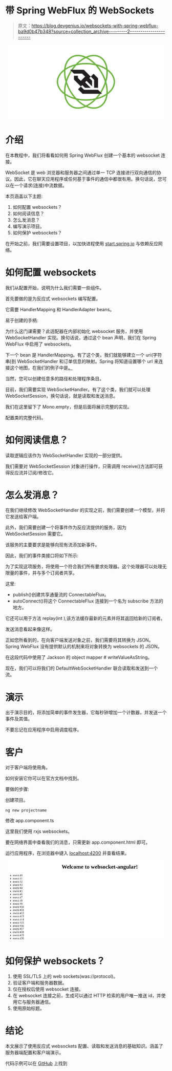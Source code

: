 # 带 Spring WebFlux 的 WebSockets

> 原文：<https://blog.devgenius.io/websockets-with-spring-webflux-ba9d0b47b348?source=collection_archive---------2----------------------->

![](img/6eff4fbef74d3a7a3c3f98e09a16d2f2.png)

# 介绍

在本教程中，我们将看看如何用 Spring WebFlux 创建一个基本的 websocket 连接。

WebSocket 是 web 浏览器和服务器之间通过单一 TCP 连接进行双向通信的协议。因此，它在聊天应用程序或任何基于事件的通信中都很有用。换句话说，您可以在一个请求(连接)中流数据。

本页涵盖以下主题:

1.  如何配置 websockets？
2.  如何阅读信息？
3.  怎么发消息？
4.  编写演示项目。
5.  如何保护 websockets？

在开始之前，我们需要设置项目，以加快进程使用 [start.spring.io](http://start.spring.io) 与依赖反应网络。

# 如何配置 websockets

我们从配置开始，说明为什么我们需要一些组件。

首先要做的是为反应式 websockets 编写配置。

它需要 HandlerMapping 和 HandlerAdapter beans。

易于创建的手柄:

为什么这门课需要？此适配器在内部初始化 websocket 服务，并使用 WebSocketHandler 实现。换句话说，通过这个 bean 声明，我们在 Spring WebFlux 中启用了 websockets。

下一个 bean 是 HandlerMapping。有了这个类，我们就能够建立一个 uri(字符串)到 WebSocketHandler 和订单信息的映射。Spring 将知道设置哪个 url 来连接这个地图，在我们的例子中是[。](http://localhost:8080/push.)

当然，您可以创建任意多的路径和处理程序条目。

目前，我们需要实现 WebSocketHandler。有了这个类，我们就可以处理 WebSocketSession，换句话说，就是读取和发送消息。

我们在这里留下了 Mono.empty，但是后面将展示完整的实现。

配置类的完整代码。

# 如何阅读信息？

读取逻辑应该作为 WebSocketHandler 实现的一部分提供。

我们需要对 WebSocketSession 对象进行操作，只需调用 receive()方法即可获得反应流并订阅/修改它。

# 怎么发消息？

在我们继续修改 WebSocketHandler 的实现之前，我们需要创建一个模型，并将它发送给客户端。

此外，我们需要创建一个将事件作为反应流提供的服务，因为 WebSocketSession 需要它。

该服务的主要要求是能够向现有流添加新事件。

因此，我们的事件类接口将如下所示:

为了实现这项服务，将使用一个符合我们所有要求处理器。这个处理器可以处理无限量的事件，并与多个订阅者共享。

这里:

*   publish()创建共享通量流的 ConnectableFlux。
*   autoConnect()将这个 ConnectableFlux 连接到一个名为 subscribe 方法的地方。

它还可以用于方法 replay(int ),该方法缓存最新的元素并将其返回给新的订阅者。

发送消息看起来像这样。

正如您所看到的，在向客户端发送对象之前，我们需要将其转换为 JSON。Spring WebFlux 没有提供默认的机制来将对象转换为 websockets 的 JSON。

在这段代码中使用了 Jackson 的 object mapper # writeValueAsString。

现在，我们可以将我们的 DefaultWebSocketHandler 联合读取和发送到一个流。

# 演示

出于演示目的，将添加简单的事件发生器，它每秒钟增加一个计数器，并发送一个事件及其值。

不要忘记在应用程序中启用调度程序。

# 客户

对于客户端将使用角。

如何安装它你可以在官方文档中找到。

要做的步骤:

创建项目。

```
ng new projectname
```

修改 app.component.ts

这里我们使用 rxjs websockets。

要在网络界面中查看我们的消息，只需更新 app.component.html 即可。

运行应用程序，在浏览器中键入 [localhost:4200](http://localhost:4200/) 并查看结果。

![](img/577aad388eccb5b876c15279ff01aaa3.png)

# 如何保护 websockets？

1.  使用 SSL/TLS 上的 web sockets(was://protocol)。
2.  验证客户端和服务器数据。
3.  仅在授权后使用 websocket 连接。
4.  在 websocket 连接之前，生成可以通过 HTTP 检索的用户唯一推送 id，并使用它与服务器通信。
5.  使用原始标题。

# 结论

本文展示了使用反应式 websockets 配置、读取和发送消息的基础知识。涵盖了服务器端配置和客户端演示。

代码示例可以在 [GitHub](https://github.com/MaxNeutrino/snippets/tree/master/webflux-websocket) 上找到